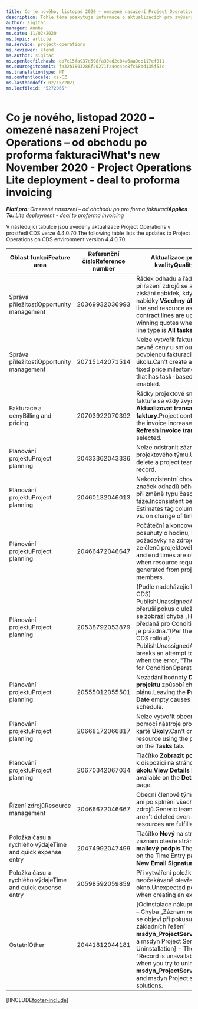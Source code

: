 ```yaml
---
title: Co je nového, listopad 2020 – omezené nasazení Project Operations – od obchodu po proforma fakturaci
description: Tohle téma poskytuje informace o aktualizacích pro zvýšení kvality, které jsou k dispozici v omezeném nasazení Project Operations z listopadu 2020 – od obchodu po proforma fakturaci.
author: sigitac
manager: Annbe
ms.date: 11/02/2020
ms.topic: article
ms.service: project-operations
ms.reviewer: kfend
ms.author: sigitac
ms.openlocfilehash: eb7c15fa937d508fa30ed2c04a6aa9cb117ef011
ms.sourcegitcommit: fa32b1893286f20271fa4ec4be8fc68bd135f53c
ms.translationtype: HT
ms.contentlocale: cs-CZ
ms.lasthandoff: 02/15/2021
ms.locfileid: "5272065"
---
```

# <a name="whats-new-november-2020---project-operations-lite-deployment---deal-to-proforma-invoicing"></a><span data-ttu-id="a7db2-103">Co je nového, listopad 2020 – omezené nasazení Project Operations – od obchodu po proforma fakturaci</span><span class="sxs-lookup"><span data-stu-id="a7db2-103">What's new November 2020 - Project Operations Lite deployment - deal to proforma invoicing</span></span>

<span data-ttu-id="a7db2-104">_**Platí pro:** Omezené nasazení – od obchodu po pro forma fakturaci_</span><span class="sxs-lookup"><span data-stu-id="a7db2-104">_**Applies To:** Lite deployment - deal to proforma invoicing_</span></span>

<span data-ttu-id="a7db2-105">V následující tabulce jsou uvedeny aktualizace Project Operations v prostředí CDS verze 4.4.0.70.</span><span class="sxs-lookup"><span data-stu-id="a7db2-105">The following table lists the updates to Project Operations on CDS environment version 4.4.0.70.</span></span>

| <span data-ttu-id="a7db2-106">Oblast funkcí</span><span class="sxs-lookup"><span data-stu-id="a7db2-106">Feature area</span></span>                 | <span data-ttu-id="a7db2-107">Referenční číslo</span><span class="sxs-lookup"><span data-stu-id="a7db2-107">Reference number</span></span> | <span data-ttu-id="a7db2-108">Aktualizace pro zvýšení kvality</span><span class="sxs-lookup"><span data-stu-id="a7db2-108">Quality update</span></span>                                                                                                                                                                    |
|------------------------------|------------------|-----------------------------------------------------------------------------------------------------------------------------------------------------------------------------------|
| <span data-ttu-id="a7db2-109">  Správa příležitostí</span><span class="sxs-lookup"><span data-stu-id="a7db2-109">Opportunity management</span></span>       | <span data-ttu-id="a7db2-110">2036993</span><span class="sxs-lookup"><span data-stu-id="a7db2-110">2036993</span></span>          | <span data-ttu-id="a7db2-111">Řádek odhadu a řádky smlouvy přiřazení zdrojů se aktualizují při získání nabídek, když je typ nabídky **Všechny úkoly**.</span><span class="sxs-lookup"><span data-stu-id="a7db2-111">Estimate line and resource   assignment contract lines are updated on winning quotes when the quote line   type is **All tasks**.</span></span>                                                 |
| <span data-ttu-id="a7db2-112">  Správa příležitostí</span><span class="sxs-lookup"><span data-stu-id="a7db2-112">Opportunity management</span></span>       | <span data-ttu-id="a7db2-113">2071514</span><span class="sxs-lookup"><span data-stu-id="a7db2-113">2071514</span></span>          | <span data-ttu-id="a7db2-114">Nelze vytvořit fakturu pro milník pevné ceny u smlouvy, která má povolenou fakturaci založenou na úkolu.</span><span class="sxs-lookup"><span data-stu-id="a7db2-114">Can't create an invoice for a   fixed price milestone on a contract that has task-based billing enabled.</span></span>                                                                          |
| <span data-ttu-id="a7db2-115">Fakturace a ceny</span><span class="sxs-lookup"><span data-stu-id="a7db2-115">Billing and pricing</span></span>          | <span data-ttu-id="a7db2-116">2070392</span><span class="sxs-lookup"><span data-stu-id="a7db2-116">2070392</span></span>          | <span data-ttu-id="a7db2-117">Řádky projektové smlouvy na faktuře se vždy zvyšují při výběru **Aktualizovat transakce faktury**.</span><span class="sxs-lookup"><span data-stu-id="a7db2-117">Project contract lines on the   invoice increase every time **Refresh invoice transactions** is   selected.</span></span>                                                                       |
| <span data-ttu-id="a7db2-118">Plánování projektu</span><span class="sxs-lookup"><span data-stu-id="a7db2-118">Project planning</span></span>             | <span data-ttu-id="a7db2-119">2043336</span><span class="sxs-lookup"><span data-stu-id="a7db2-119">2043336</span></span>          | <span data-ttu-id="a7db2-120">Nelze odstranit záznam člena projektového týmu.</span><span class="sxs-lookup"><span data-stu-id="a7db2-120">Unable to delete a project team member record.</span></span>                                                                                                                                    |
| <span data-ttu-id="a7db2-121">Plánování projektu</span><span class="sxs-lookup"><span data-stu-id="a7db2-121">Project planning</span></span>             | <span data-ttu-id="a7db2-122">2046013</span><span class="sxs-lookup"><span data-stu-id="a7db2-122">2046013</span></span>          | <span data-ttu-id="a7db2-123">Nekonzistentní chování sloupců značek odhadů během načítání vs. při změně typu časové fáze.</span><span class="sxs-lookup"><span data-stu-id="a7db2-123">Inconsistent behavior for   Estimates tag columns during load vs. on change of time-phase type.</span></span>                                                                                   |
| <span data-ttu-id="a7db2-124">Plánování projektu</span><span class="sxs-lookup"><span data-stu-id="a7db2-124">Project planning</span></span>             | <span data-ttu-id="a7db2-125">2046647</span><span class="sxs-lookup"><span data-stu-id="a7db2-125">2046647</span></span>          | <span data-ttu-id="a7db2-126">Počáteční a koncové časy jsou posunuty o hodinu, když jsou požadavky na zdroje generovány ze členů projektového týmu.</span><span class="sxs-lookup"><span data-stu-id="a7db2-126">Start and end times are off by   an hour when resource requirements are generated from project team members.</span></span>                                                                      |
| <span data-ttu-id="a7db2-127">Plánování projektu</span><span class="sxs-lookup"><span data-stu-id="a7db2-127">Project planning</span></span>             | <span data-ttu-id="a7db2-128">2053879</span><span class="sxs-lookup"><span data-stu-id="a7db2-128">2053879</span></span>          | <span data-ttu-id="a7db2-129">(Podle nadcházejícího uvedení CDS) PublishUnassignedAssignments přeruší pokus o uložení úkolu, když se zobrazí chyba „Hodnota předaná pro ConditionOperator.In je prázdná.“</span><span class="sxs-lookup"><span data-stu-id="a7db2-129">(Per the upcoming CDS   rollout)   PublishUnassignedAssignments   breaks an attempt to save a task when  the error, "The   value passed for ConditionOperator.In is   empty."</span></span> |
| <span data-ttu-id="a7db2-130">Plánování projektu</span><span class="sxs-lookup"><span data-stu-id="a7db2-130">Project planning</span></span>             | <span data-ttu-id="a7db2-131">2055501</span><span class="sxs-lookup"><span data-stu-id="a7db2-131">2055501</span></span>          | <span data-ttu-id="a7db2-132">Nezadání hodnoty **Datum zahájení projektu** způsobí chybu v plánu.</span><span class="sxs-lookup"><span data-stu-id="a7db2-132">Leaving the **Project Start   Date** empty causes a failure in the schedule.</span></span>                                                                                                      |
| <span data-ttu-id="a7db2-133">Plánování projektu</span><span class="sxs-lookup"><span data-stu-id="a7db2-133">Project planning</span></span>             | <span data-ttu-id="a7db2-134">2066817</span><span class="sxs-lookup"><span data-stu-id="a7db2-134">2066817</span></span>          | <span data-ttu-id="a7db2-135">Nelze vytvořit obecný zdroj pomocí nástroje pro výběr lidí na kartě **Úkoly**.</span><span class="sxs-lookup"><span data-stu-id="a7db2-135">Can't create a generic   resource   using the people picker on   the **Tasks** tab.</span></span>                                                                                               |
| <span data-ttu-id="a7db2-136">Plánování projektu</span><span class="sxs-lookup"><span data-stu-id="a7db2-136">Project planning</span></span>             | <span data-ttu-id="a7db2-137">2067034</span><span class="sxs-lookup"><span data-stu-id="a7db2-137">2067034</span></span>          | <span data-ttu-id="a7db2-138">Tlačítko **Zobrazit podrobnosti** není k dispozici na stránce **Podrobnosti úkolu**.</span><span class="sxs-lookup"><span data-stu-id="a7db2-138">**View Details** button isn't available on the **Details of Task** page.</span></span>                                                                                                         |
| <span data-ttu-id="a7db2-139">Řízení zdrojů</span><span class="sxs-lookup"><span data-stu-id="a7db2-139">Resource management</span></span>          | <span data-ttu-id="a7db2-140">2046667</span><span class="sxs-lookup"><span data-stu-id="a7db2-140">2046667</span></span>          | <span data-ttu-id="a7db2-141">Obecní členové týmu se neodstraní ani po splnění všech zdrojů.</span><span class="sxs-lookup"><span data-stu-id="a7db2-141">Generic team members aren't   deleted even after all resources are fulfilled.</span></span>                                                                                                     |
| <span data-ttu-id="a7db2-142">Položka času a rychlého výdaje</span><span class="sxs-lookup"><span data-stu-id="a7db2-142">Time and quick expense entry</span></span> | <span data-ttu-id="a7db2-143">2047499</span><span class="sxs-lookup"><span data-stu-id="a7db2-143">2047499</span></span>          | <span data-ttu-id="a7db2-144">Tlačítko **Nový** na stránce Časový záznam otevře stránku **Nový e-mailový podpis**.</span><span class="sxs-lookup"><span data-stu-id="a7db2-144">The **New** button on the Time   Entry page opens the **New Email Signature** page.</span></span>                                                                                               |
| <span data-ttu-id="a7db2-145">Položka času a rychlého výdaje</span><span class="sxs-lookup"><span data-stu-id="a7db2-145">Time and quick expense entry</span></span> | <span data-ttu-id="a7db2-146">2059859</span><span class="sxs-lookup"><span data-stu-id="a7db2-146">2059859</span></span>          | <span data-ttu-id="a7db2-147">Při vytváření položky výdajů se neočekávaně otevře vyskakovací okno.</span><span class="sxs-lookup"><span data-stu-id="a7db2-147">Unexpected   pop-up opens when creating an expense entry.</span></span>                                                                                                                         |
| <span data-ttu-id="a7db2-148">Ostatní</span><span class="sxs-lookup"><span data-stu-id="a7db2-148">Other</span></span>                        | <span data-ttu-id="a7db2-149">2044181</span><span class="sxs-lookup"><span data-stu-id="a7db2-149">2044181</span></span>          | <span data-ttu-id="a7db2-150">[Odinstalace nákupní objednávky] – Chyba „Záznam není dostupný“ se objeví při pokusu o odinstalaci základních řešení **msdyn_ProjectServiceCore_Patch** a msdyn Project Service.</span><span class="sxs-lookup"><span data-stu-id="a7db2-150">[PO Uninstallation] - The error,   "Record is unavailable" occurs when you try to uninstall   **msdyn_ProjectServiceCore_Patch** and msdyn Project service core solutions.</span></span>        |


[!INCLUDE[footer-include](../../includes/footer-banner.md)]